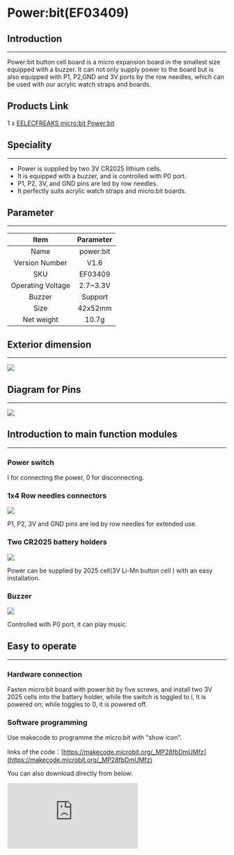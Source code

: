 ﻿# Power:bit(EF03409)

## Introduction
---

Power:bit button cell board is a micro expansion board in the smallest size equipped  with a buzzer. It can not only supply power to the board but is also equipped with P1, P2,GND and 3V ports by the row needles, which can be used with our acrylic watch straps and boards.

## Products Link

1 x [EELECFREAKS micro:bit Power:bit](https://shop.elecfreaks.com/products/elecfreaks-micro-bit-power-bit?_pos=1&_sid=dbc9900dd&_ss=r)

## Speciality
---

- Power is supplied by two 3V CR2025 lithium cells.
- It is equipped with a buzzer, and is controlled with P0 port.
- P1, P2, 3V, and GND pins are led by row needles.
- It perfectly suits acrylic watch straps and micro:bit boards.

## Parameter
---

|Item | Parameter |
|:-: | :-: |
|Name|power:bit|
|Version Number|V1.6|
|SKU| EF03409|
|Operating Voltage|2.7~3.3V|
|Buzzer|Support|
|Size|42x52mm|
|Net weight|10.7g|

## Exterior dimension
---

![](https://wiki-media-ef.oss-cn-hongkong.aliyuncs.com//images/BQCpLVu.png)

## Diagram for Pins
---

![](https://wiki-media-ef.oss-cn-hongkong.aliyuncs.com//images/ONnPnR7.png)

## Introduction to main function modules
---

### Power switch

I for connecting the power, 0 for disconnecting.

### 1x4 Row needles connectors

![](https://wiki-media-ef.oss-cn-hongkong.aliyuncs.com//images/9uskWP9.png)

P1, P2, 3V and GND pins are led by row needles for extended use.

### Two CR2025 battery holders

![](https://wiki-media-ef.oss-cn-hongkong.aliyuncs.com//images/RkOmiZc.png)

Power can be supplied by 2025 cell(3V Li-Mn button cell ) with an easy installation.

### Buzzer

![](https://wiki-media-ef.oss-cn-hongkong.aliyuncs.com//images/eNtjso8.png)

Controlled with P0 port, it can play music.

## Easy to operate
---

### Hardware connection

Fasten micro:bit board with power:bit  by five screws, and install two 3V 2025 cells into the battery holder, while the switch is toggled to I, it is powered on; while toggles to 0, it is powered off.


### Software programming

Use makecode to programme the micro:bit with "show icon".

links of the code：[https://makecode.microbit.org/_MP28fbDmUMfz](https://makecode.microbit.org/_MP28fbDmUMfz)

You can also download directly from below:

<div
    style={{
        position: 'relative',
        paddingBottom: '60%',
        overflow: 'hidden',
    }}
>
    <iframe
        src="https://makecode.microbit.org/_MP28fbDmUMfz"
        frameborder="0"
        sandbox="allow-popups allow-forms allow-scripts allow-same-origin"
        style={{
            position: 'absolute',
            width: '100%',
            height: '100%',
        }}
    />
</div>

### Result

Icon is shown on the micro:bit.

## FAQ
---
